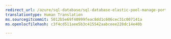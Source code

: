 ```yaml
---
redirect_url: /azure/sql-database/sql-database-elastic-pool-manage-portal
translationtype: Human Translation
ms.sourcegitcommit: 5012b5e69f40999feac8dd1c606cec31c007141a
ms.openlocfilehash: c3f4cd511aee5b3c415542aabceee228dc14e40b

--- 
```



<!--HONumber=Feb17_HO2-->


